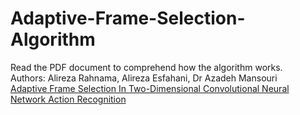# Adaptive-Frame-Selection-Algorithm
Read the PDF document to comprehend how the algorithm works.
<br /> Authors: Alireza Rahnama, Alireza Esfahani, Dr Azadeh Mansouri
<br /> [Adaptive Frame Selection In Two-Dimensional Convolutional Neural Network Action Recognition](https://ieeexplore.ieee.org/document/10044032/keywords#keywords)

